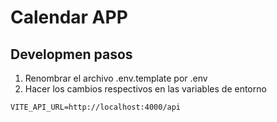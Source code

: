 # Calendar APP

## Developmen pasos

1. Renombrar el archivo .env.template por .env
2. Hacer los cambios respectivos en las variables de entorno

```
VITE_API_URL=http://localhost:4000/api
```
